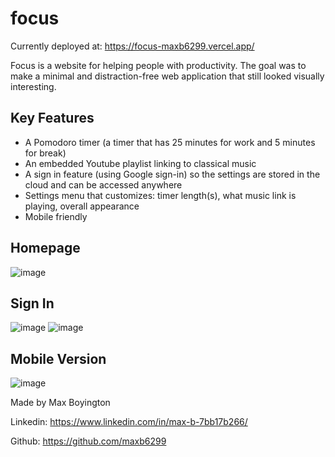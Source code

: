 # focus

Currently deployed at: https://focus-maxb6299.vercel.app/

Focus is a website for helping people with productivity. The goal was to make a minimal and distraction-free web application that still looked visually interesting. 

## Key Features

- A Pomodoro timer (a timer that has 25 minutes for work and 5 minutes for break)
- An embedded Youtube playlist linking to classical music
- A sign in feature (using Google sign-in) so the settings are stored in the cloud and can be accessed anywhere
- Settings menu that customizes: timer length(s), what music link is playing, overall appearance
- Mobile friendly

## Homepage
![image](https://github.com/maxb6299/focus/assets/126419161/45ea4a0c-2a25-44cc-a2e1-7a3f2a8d5ee4)


## Sign In
![image](https://github.com/maxb6299/focus/assets/126419161/e371a8fb-b3eb-4433-9d68-255dacb83b56)
![image](https://github.com/maxb6299/focus/assets/126419161/7fcc5cc3-3250-4008-b4f2-4a34403fb325)


## Mobile Version
![image](https://github.com/maxb6299/focus/assets/126419161/bbe5ae7b-437d-40b9-b517-e7d79fdc07e5)


Made by Max Boyington

Linkedin: https://www.linkedin.com/in/max-b-7bb17b266/

Github: https://github.com/maxb6299
